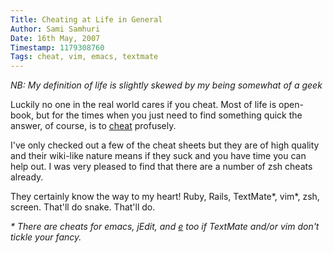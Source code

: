 ```yaml
---
Title: Cheating at Life in General
Author: Sami Samhuri
Date: 16th May, 2007
Timestamp: 1179308760
Tags: cheat, vim, emacs, textmate
---
```


*NB: My definition of life is slightly skewed by my being somewhat of a geek*

Luckily no one in the real world cares if you cheat. Most of life is open-book, but for the times when you just need to find something quick the answer, of course, is to [cheat](http://cheat.errtheblog.com/) profusely.


I've only checked out a few of the cheat sheets but they are of high quality and their wiki-like nature means if they suck and you have time you can help out. I was very pleased to find that there are a number of zsh cheats already.

They certainly know the way to my heart! Ruby, Rails, TextMate*, vim*, zsh, screen. That'll do snake. That'll do.

*\* There are cheats for emacs, jEdit, and [e](http://www.e-texteditor.com/) too if TextMate and/or vim don't tickle your fancy.*

